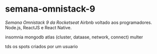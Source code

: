 # semana-omnistack-9
*Semana Omnistack 9 da Rocketseat*
Airbnb voltado aos programadores. Node.js, ReactJS e React Native.


insomnia
mongodb atlas (cluster, dataase, network, connect)
multer

tds os spots criados por um usuario
